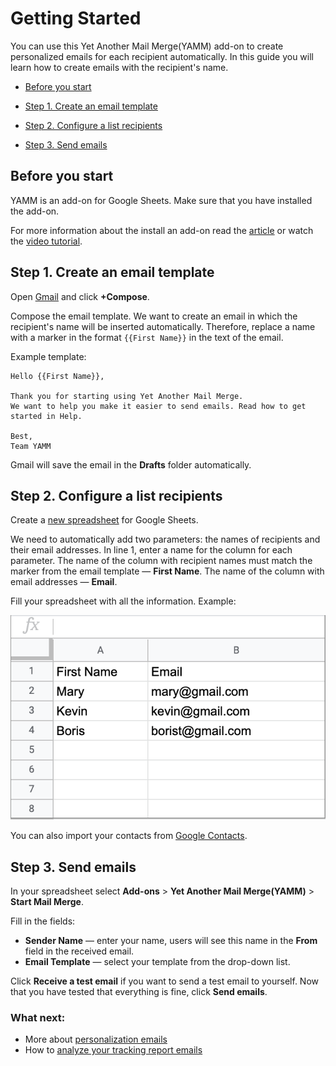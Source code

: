 # Getting Started

You can use this Yet Another Mail Merge(YAMM) add-on to create personalized emails for each recipient automatically.
In this guide you will learn how to create emails with the recipient's name.

* [Before you start](#before-you-start)

* [Step 1. Create an email template](#step-1-create-an-email-template)

* [Step 2. Configure a list recipients](#step-2-configure-a-list-recipients)

* [Step 3. Send emails](#step-3-send-emails)

## Before you start

YAMM is an add-on for Google Sheets. Make sure that you have installed the add-on.


For more information about the install an add-on read the [article](https://support.yet-another-mail-merge.com/hc/en-us/sections/202481589-Install-YAMM) or watch the [video tutorial](https://youtu.be/o2Jh1ABd7XM).

## Step 1. Create an email template

Open [Gmail](https://mail.google.com/) and click **+Compose**. 

Compose the email template. We want to create an email in which the recipient's name will be inserted automatically. Therefore, replace a name with a marker in the format `{{First Name}}` in the text of the email. 

Example template:

```
Hello {{First Name}},

Thank you for starting using Yet Another Mail Merge. 
We want to help you make it easier to send emails. Read how to get started in Help.

Best,
Team YAMM

```

Gmail will save the email in the **Drafts** folder automatically. 

## Step 2. Configure a list recipients

Create a [new spreadsheet](https://docs.google.com/spreadsheets/u/0/?tgif=c) for Google Sheets.

We need to automatically add two parameters: the names of recipients and their email addresses. In line 1, enter a name for the column for each parameter. The name of the column with recipient names must match the marker from the email template — **First Name**. The name of the column with email addresses — **Email**.

Fill your spreadsheet with all the information. Example:

![](/images/yamm-step3.png)

You can also import your contacts from [Google Contacts](https://support.yet-another-mail-merge.com/hc/en-us/articles/211751125-Import-your-contacts-from-Google-Contacts). 

## Step 3. Send emails

In your spreadsheet select **Add-ons** > **Yet Another Mail Merge(YAMM)** > **Start Mail Merge**.

Fill in the fields:

* **Sender Name** — enter your name, users will see this name in the **From** field in the received email.
* **Email Template** — select your template from the drop-down list.

Click **Receive a test email** if you want to send a test email to yourself. Now that you have tested that everything is fine, click **Send emails**.

### What next:

* More about [personalization emails](https://support.yet-another-mail-merge.com/hc/en-us/sections/202544725-Personalize-Your-Email)
* How to [analyze your tracking report emails](https://support.yet-another-mail-merge.com/hc/en-us/articles/115000786545-Analyze-your-tracking-report-emails-to-do-better-campaigns)



